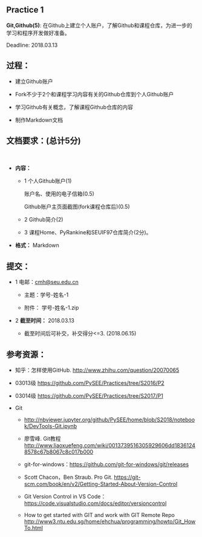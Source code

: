 ## Practice 1

  **Git,Github(5)**: 在Github上建立个人账户，了解Github和课程仓库，为进一步的学习和程序开发做好准备。

   Deadline: 2018.03.13
 
## 过程： 

*   建立Github账户
   
*   Fork不少于2个和课程学习内容有关的Github仓库到个人Github账户

*   学习Github有关概念，了解课程Github仓库的内容

*   制作Markdown文档

## 文档要求：(总计5分)
    
* **内容：**

  * 1 个人Github账户(1)
       
       账户名、使用的电子信箱(0.5)

       Github账户主页面截图(fork课程仓库后)(0.5)

  * 2 Github简介(2)

  * 3 课程Home、PyRankine和SEUIF97仓库简介(2分)。

* **格式：** Markdown
  
## 提交：

* 1 电邮：cmh@seu.edu.cn

  * 主题：学号-姓名-1
  
  * 附件： 学号-姓名-1.zip

* 2 **截至时间：** 2018.03.13

  * 截至时间后可补交，补交得分<=3. (2018.06.15)

## 参考资源：

* 知乎：怎样使用GitHub. http://www.zhihu.com/question/20070065

* 03013级 https://github.com/PySEE/Practices/tree/S2016/P2  

* 03014级 https://github.com/PySEE/Practices/tree/S2017/P1  

* Git

   * http://nbviewer.jupyter.org/github/PySEE/home/blob/S2018/notebook/DevTools-Git.ipynb

   * 廖雪峰. Git教程  http://www.liaoxuefeng.com/wiki/0013739516305929606dd18361248578c67b8067c8c017b000

   * git-for-windows：https://github.com/git-for-windows/git/releases
 
   * Scott Chacon，Ben Straub. Pro Git. https://git-scm.com/book/en/v2/Getting-Started-About-Version-Control

    * Git Version Control in VS Code：https://code.visualstudio.com/docs/editor/versioncontrol

    * How to get started with GIT and work with GIT Remote Repo http://www3.ntu.edu.sg/home/ehchua/programming/howto/Git_HowTo.html


